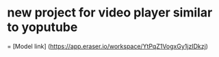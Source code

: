 # new project for video player similar to yoputube

= [Model link] (https://app.eraser.io/workspace/YtPqZ1VogxGy1jzIDkzj)